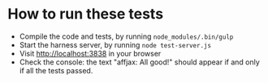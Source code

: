 # How to run these tests

* Compile the code and tests, by running `node_modules/.bin/gulp`
* Start the harness server, by running `node test-server.js`
* Visit <http://localhost:3838> in your browser
* Check the console: the text "affjax: All good!" should appear if and only if
  all the tests passed.
